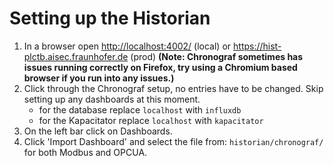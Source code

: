 # Setting up the Historian

1. In a browser open <http://localhost:4002/> (local) or <https://hist-plctb.aisec.fraunhofer.de> (prod) **(Note: Chronograf sometimes has issues running correctly on Firefox, try using a Chromium
based browser if you run into any issues.)**
2. Click through the Chronograf setup, no entries have to be changed.
Skip setting up any dashboards at this moment.
   - for the database replace `localhost` with `influxdb`
   - for the Kapacitator replace `localhost` with `kapacitator`
3. On the left bar click on Dashboards.
4. Click 'Import Dashboard' and select the file from:
`historian/chronograf/` for both Modbus and OPCUA.